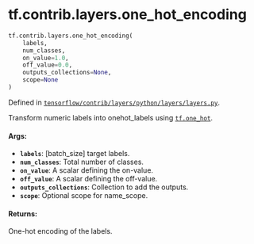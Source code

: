 <div itemscope itemtype="http://developers.google.com/ReferenceObject">
<meta itemprop="name" content="tf.contrib.layers.one_hot_encoding" />
<meta itemprop="path" content="Stable" />
</div>

# tf.contrib.layers.one_hot_encoding

``` python
tf.contrib.layers.one_hot_encoding(
    labels,
    num_classes,
    on_value=1.0,
    off_value=0.0,
    outputs_collections=None,
    scope=None
)
```



Defined in [`tensorflow/contrib/layers/python/layers/layers.py`](https://www.tensorflow.org/code/tensorflow/contrib/layers/python/layers/layers.py).

Transform numeric labels into onehot_labels using <a href="../../../tf/one_hot.md"><code>tf.one_hot</code></a>.

#### Args:

* <b>`labels`</b>: [batch_size] target labels.
* <b>`num_classes`</b>: Total number of classes.
* <b>`on_value`</b>: A scalar defining the on-value.
* <b>`off_value`</b>: A scalar defining the off-value.
* <b>`outputs_collections`</b>: Collection to add the outputs.
* <b>`scope`</b>: Optional scope for name_scope.


#### Returns:

One-hot encoding of the labels.